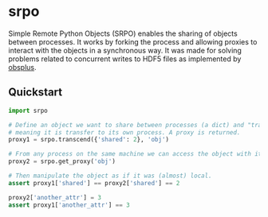# srpo

Simple Remote Python Objects (SRPO) enables the sharing of objects between
processes. It works by forking the process and allowing proxies to interact with
the objects in a synchronous way. It was made for solving problems related to
concurrent writes to HDF5 files as implemented by 
[obsplus](www.github.com/niosh-mining/obsplus).

## Quickstart

```python
import srpo

# Define an object we want to share between processes (a dict) and "transcend" it,
# meaning it is transfer to its own process. A proxy is returned. 
proxy1 = srpo.transcend({'shared': 2}, 'obj')

# From any process on the same machine we can access the object with its id like so
proxy2 = srpo.get_proxy('obj')

# Then manipulate the object as if it was (almost) local.
assert proxy1['shared'] == proxy2['shared'] == 2

proxy2['another_attr'] = 3
assert proxy1['another_attr'] == 3
```
